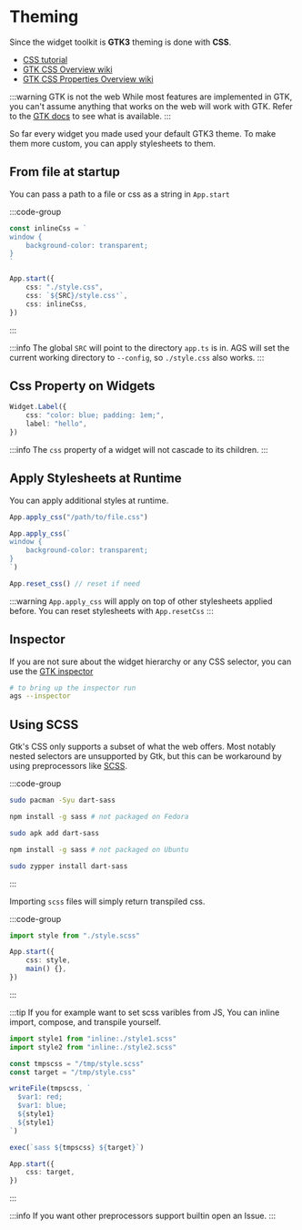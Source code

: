# Theming

Since the widget toolkit is **GTK3** theming is done with **CSS**.

- [CSS tutorial](https://www.w3schools.com/css/)
- [GTK CSS Overview wiki](https://docs.gtk.org/gtk3/css-overview.html)
- [GTK CSS Properties Overview wiki](https://docs.gtk.org/gtk3/css-properties.html)

:::warning GTK is not the web
While most features are implemented in GTK,
you can't assume anything that works on the web will work with GTK.
Refer to the [GTK docs](https://docs.gtk.org/gtk3/css-overview.html)
to see what is available.
:::

So far every widget you made used your default GTK3 theme.
To make them more custom, you can apply stylesheets to them.

## From file at startup

You can pass a path to a file or css as a string in `App.start`

:::code-group

```ts [app.ts]
const inlineCss = `
window {
    background-color: transparent;
}
`

App.start({
    css: "./style.css",
    css: `${SRC}/style.css'`,
    css: inlineCss,
})
```

:::

:::info
The global `SRC` will point to the directory `app.ts` is in.
AGS will set the current working directory to `--config`, so `./style.css` also works.
:::

## Css Property on Widgets

```ts
Widget.Label({
    css: "color: blue; padding: 1em;",
    label: "hello",
})
```

:::info
The `css` property of a widget will not cascade to its children.
:::

## Apply Stylesheets at Runtime

You can apply additional styles at runtime.

```ts
App.apply_css("/path/to/file.css")
```

```ts
App.apply_css(`
window {
    background-color: transparent;
}
`)
```

```ts
App.reset_css() // reset if need
```

:::warning
`App.apply_css` will apply on top of other stylesheets applied before.
You can reset stylesheets with `App.resetCss`
:::

## Inspector

If you are not sure about the widget hierarchy or any CSS selector,
you can use the [GTK inspector](https://wiki.gnome.org/Projects/GTK/Inspector)

```sh
# to bring up the inspector run
ags --inspector
```

## Using SCSS

Gtk's CSS only supports a subset of what the web offers.
Most notably nested selectors are unsupported by Gtk, but this can be
workaround by using preprocessors like [SCSS](https://sass-lang.com/).

:::code-group

```sh [Arch]
sudo pacman -Syu dart-sass
```

```sh [Fedora]
npm install -g sass # not packaged on Fedora
```

```sh [Alpine]
sudo apk add dart-sass
```

```sh [Ubuntu]
npm install -g sass # not packaged on Ubuntu
```

```sh [openSUSE]
sudo zypper install dart-sass
```

:::

Importing `scss` files will simply return transpiled css.

:::code-group

```ts [app.ts]
import style from "./style.scss"

App.start({
    css: style,
    main() {},
})
```

:::

:::tip
If you for example want to set scss varibles from JS,
You can inline import, compose, and transpile yourself.

```ts [app.ts]
import style1 from "inline:./style1.scss"
import style2 from "inline:./style2.scss"

const tmpscss = "/tmp/style.scss"
const target = "/tmp/style.css"

writeFile(tmpscss, `
  $var1: red;
  $var1: blue;
  ${style1}
  ${style1}
`)

exec(`sass ${tmpscss} ${target}`)

App.start({
    css: target,
})

```

:::

:::info
If you want other preprocessors support builtin open an Issue.
:::
